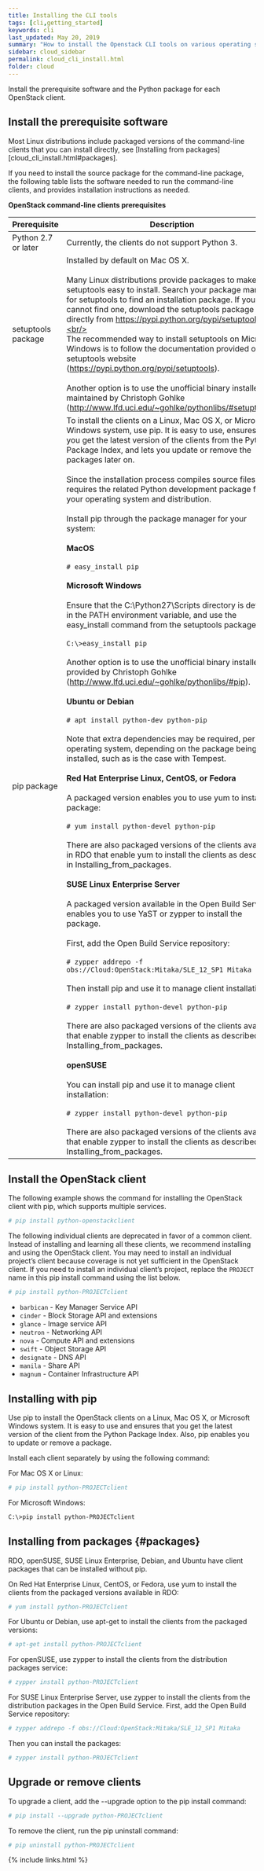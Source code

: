 ```yaml
---
title: Installing the CLI tools
tags: [cli,getting_started]
keywords: cli
last_updated: May 20, 2019
summary: "How to install the Openstack CLI tools on various operating systems"
sidebar: cloud_sidebar
permalink: cloud_cli_install.html
folder: cloud
---
```


Install the prerequisite software and the Python package for each OpenStack client.

## Install the prerequisite software
Most Linux distributions include packaged versions of the command-line clients that you can install directly, see [Installing from packages][cloud_cli_install.html#packages].

If you need to install the source package for the command-line package, the following table lists the software needed to run the command-line clients, and provides installation instructions as needed.

**OpenStack command-line clients prerequisites**

|Prerequisite|Description|
|------------|-----------|
|Python 2.7 or later|Currently, the clients do not support Python 3.|
|setuptools package|Installed by default on Mac OS X.<br/><br/>Many Linux distributions provide packages to make setuptools easy to install. Search your package manager for setuptools to find an installation package. If you cannot find one, download the setuptools package directly from https://pypi.python.org/pypi/setuptools.<br/><br/>The recommended way to install setuptools on Microsoft Windows is to follow the documentation provided on the setuptools website (https://pypi.python.org/pypi/setuptools).<br/><br/>Another option is to use the unofficial binary installer maintained by Christoph Gohlke (http://www.lfd.uci.edu/~gohlke/pythonlibs/#setuptools).|
|pip package|To install the clients on a Linux, Mac OS X, or Microsoft Windows system, use pip. It is easy to use, ensures that you get the latest version of the clients from the Python Package Index, and lets you update or remove the packages later on.<br/><br/>Since the installation process compiles source files, this requires the related Python development package for your operating system and distribution.<br/><br/>Install pip through the package manager for your system:<br/><br/>**MacOS**<br/><br/>```# easy_install pip```<br/><br/>**Microsoft Windows**<br/><br/>Ensure that the C:\Python27\Scripts directory is defined in the PATH environment variable, and use the easy_install command from the setuptools package:<br/><br/>```C:\>easy_install pip```<br/><br/>Another option is to use the unofficial binary installer provided by Christoph Gohlke (http://www.lfd.uci.edu/~gohlke/pythonlibs/#pip).<br/><br/>**Ubuntu or Debian**<br/><br/>```# apt install python-dev python-pip```<br/><br/>Note that extra dependencies may be required, per operating system, depending on the package being installed, such as is the case with Tempest.<br/><br/>**Red Hat Enterprise Linux, CentOS, or Fedora**<br/><br/>A packaged version enables you to use yum to install the package:<br/><br/>```# yum install python-devel python-pip```<br/><br/>There are also packaged versions of the clients available in RDO that enable yum to install the clients as described in Installing_from_packages.<br/><br/>**SUSE Linux Enterprise Server**<br/><br/>A packaged version available in the Open Build Service enables you to use YaST or zypper to install the package.<br/><br/>First, add the Open Build Service repository:<br/><br/>```# zypper addrepo -f obs://Cloud:OpenStack:Mitaka/SLE_12_SP1 Mitaka```<br/><br/>Then install pip and use it to manage client installation:<br/><br/>```# zypper install python-devel python-pip```<br/><br/>There are also packaged versions of the clients available that enable zypper to install the clients as described in Installing_from_packages.<br/><br/>**openSUSE**<br/><br/>You can install pip and use it to manage client installation:<br/><br/>```# zypper install python-devel python-pip```<br/><br/>There are also packaged versions of the clients available that enable zypper to install the clients as described in Installing_from_packages.|

## Install the OpenStack client
The following example shows the command for installing the OpenStack client with pip, which supports multiple services.
```sh
# pip install python-openstackclient
```
The following individual clients are deprecated in favor of a common client. Instead of installing and learning all these clients, we recommend installing and using the OpenStack client. You may need to install an individual project’s client because coverage is not yet sufficient in the OpenStack client. If you need to install an individual client’s project, replace the ```PROJECT``` name in this pip install command using the list below.
```sh
# pip install python-PROJECTclient
```
* ```barbican``` - Key Manager Service API
* ```cinder``` - Block Storage API and extensions
* ```glance``` - Image service API
* ```neutron``` - Networking API
* ```nova``` - Compute API and extensions
* ```swift``` - Object Storage API
* ```designate``` - DNS API
* ```manila``` - Share API
* ```magnum``` - Container Infrastructure API

## Installing with pip
Use pip to install the OpenStack clients on a Linux, Mac OS X, or Microsoft Windows system. It is easy to use and ensures that you get the latest version of the client from the Python Package Index. Also, pip enables you to update or remove a package.

Install each client separately by using the following command:

For Mac OS X or Linux:
```sh
# pip install python-PROJECTclient
```
For Microsoft Windows:
```sh
C:\>pip install python-PROJECTclient
```

## Installing from packages {#packages}
RDO, openSUSE, SUSE Linux Enterprise, Debian, and Ubuntu have client packages that can be installed without pip.

On Red Hat Enterprise Linux, CentOS, or Fedora, use yum to install the clients from the packaged versions available in RDO:
```sh
# yum install python-PROJECTclient
```
For Ubuntu or Debian, use apt-get to install the clients from the packaged versions:
```sh
# apt-get install python-PROJECTclient
```
For openSUSE, use zypper to install the clients from the distribution packages service:
```sh
# zypper install python-PROJECTclient
```
For SUSE Linux Enterprise Server, use zypper to install the clients from the distribution packages in the Open Build Service. First, add the Open Build Service repository:
```sh
# zypper addrepo -f obs://Cloud:OpenStack:Mitaka/SLE_12_SP1 Mitaka
```
Then you can install the packages:
```sh
# zypper install python-PROJECTclient
```
## Upgrade or remove clients
To upgrade a client, add the --upgrade option to the pip install command:
```sh
# pip install --upgrade python-PROJECTclient
```
To remove the client, run the pip uninstall command:
```sh
# pip uninstall python-PROJECTclient
```

{% include links.html %}
